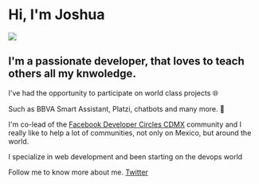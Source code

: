 
# Hi, I'm Joshua 


**![](https://github.com/JoshuaPCruz/JoshuaPCruz/blob/master/Encabezado_Github_Profile.gif)**

## I'm a passionate developer, that loves to teach others all my knwoledge.

I've had the opportunity to participate on world class projects :globe_with_meridians:

Such as BBVA Smart Assistant, Platzi, chatbots and many more. :robot:

I'm co-lead of the [Facebook Developer Circles CDMX](https://www.facebook.com/groups/DevCCiudaddeMexico) community and I really like to help a lot of communities, not only on Mexico, but around the world. 

I specialize in web development and been starting on the devops world

Follow me to know more about me.
[Twitter](https://twitter.com/Joshuapcruz)
